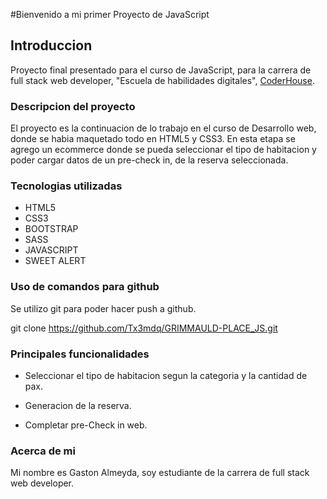#Bienvenido a mi primer Proyecto de JavaScript

## Introduccion
Proyecto final presentado para el curso de JavaScript, para la carrera de full stack web developer,  "Escuela de habilidades digitales", [CoderHouse](http://https://www.coderhouse.com/ "CoderHouse").

### Descripcion del proyecto
El proyecto es la continuacion de lo trabajo en el curso de Desarrollo web, donde se habia maquetado todo en HTML5 y CSS3.
En esta etapa se agrego un ecommerce donde se pueda seleccionar el tipo de habitacion y poder cargar datos de un pre-check in, de la reserva seleccionada.

### Tecnologias utilizadas
- HTML5
- CSS3
- BOOTSTRAP
- SASS
- JAVASCRIPT
- SWEET ALERT

### Uso de comandos para github
Se utilizo git para poder hacer push a github.

git clone https://github.com/Tx3mdq/GRIMMAULD-PLACE_JS.git

### Principales funcionalidades

- Seleccionar el tipo de habitacion segun la categoria y la cantidad de pax.

- Generacion de la reserva.

- Completar pre-Check in web.

### Acerca de mi

Mi nombre es Gaston Almeyda, soy estudiante de la carrera  de full stack web developer.